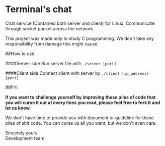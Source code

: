 # Terminal's chat
Chat service (Contained both server and client) for Linux. Communicate through socket packet across the network. 

This project was made only to study C programming. We don't take any responsibility from damage this might cause.

##How to use.

####Server side
  Run server file with `./server [port]`

####Client side 
  Connect client with server by `./client [ip_address] [port]`
  
##FYI

**If you want to challenge yourself by improving these piles of code that you will curse it out at every lines you read, please feel free to fork it and let us know.**

We don't have time to provide you with document or guideline for these piles of shit code. You can curse us all you want, but we don't even care.


Sincerely yours. <br />
Development team
